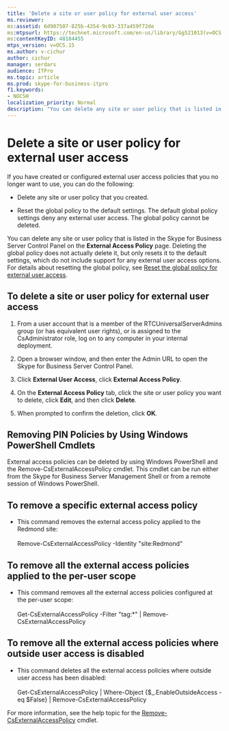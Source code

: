 ```yaml
---
title: 'Delete a site or user policy for external user access'
ms.reviewer: 
ms:assetid: 6d907507-825b-4354-9c03-337a459f72de
ms:mtpsurl: https://technet.microsoft.com/en-us/library/Gg521013(v=OCS.15)
ms:contentKeyID: 48184455
mtps_version: v=OCS.15
ms.author: v-cichur
author: cichur
manager: serdars
audience: ITPro
ms.topic: article
ms.prod: skype-for-business-itpro
f1.keywords:
- NOCSH
localization_priority: Normal
description: "You can delete any site or user policy that is listed in the Skype for Business Server Control Panel on the External Access Policy page."
---
```



# Delete a site or user policy for external user access

If you have created or configured external user access policies that you no longer want to use, you can do the following:

  - Delete any site or user policy that you created.

  - Reset the global policy to the default settings. The default global policy settings deny any external user access. The global policy cannot be deleted.


You can delete any site or user policy that is listed in the Skype for Business Server Control Panel on the **External Access Policy** page. Deleting the global policy does not actually delete it, but only resets it to the default settings, which do not include support for any external user access options. For details about resetting the global policy, see [Reset the global policy for external user access](reset-the-global-policy-for-external-user-access.md).


## To delete a site or user policy for external user access

1.  From a user account that is a member of the RTCUniversalServerAdmins group (or has equivalent user rights), or is assigned to the CsAdministrator role, log on to any computer in your internal deployment.

2.  Open a browser window, and then enter the Admin URL to open the Skype for Business Server Control Panel. 

3.  Click **External User Access**, click **External Access Policy**.

4.  On the **External Access Policy** tab, click the site or user policy you want to delete, click **Edit**, and then click **Delete**.

5.  When prompted to confirm the deletion, click **OK**.


## Removing PIN Policies by Using Windows PowerShell Cmdlets

External access policies can be deleted by using Windows PowerShell and the Remove-CsExternalAccessPolicy cmdlet. This cmdlet can be run either from the Skype for Business Server Management Shell or from a remote session of Windows PowerShell. 


## To remove a specific external access policy

  - This command removes the external access policy applied to the Redmond site:<br/><br/>Remove-CsExternalAccessPolicy -Identity "site:Redmond"


## To remove all the external access policies applied to the per-user scope

  - This command removes all the external access policies configured at the per-user scope:<br/><br/>Get-CsExternalAccessPolicy -Filter "tag:*" | Remove-CsExternalAccessPolicy


## To remove all the external access policies where outside user access is disabled

  - This command deletes all the external access policies where outside user access has been disabled:<br/><br/>Get-CsExternalAccessPolicy | Where-Object {$_.EnableOutsideAccess -eq $False} | Remove-CsExternalAccessPolicy


For more information, see the help topic for the [Remove-CsExternalAccessPolicy](/powershell/module/skype/Remove-CsExternalAccessPolicy) cmdlet.